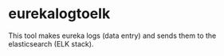 # eurekalogtoelk
This tool makes eureka logs (data entry) and sends them to the elasticsearch (ELK stack).
